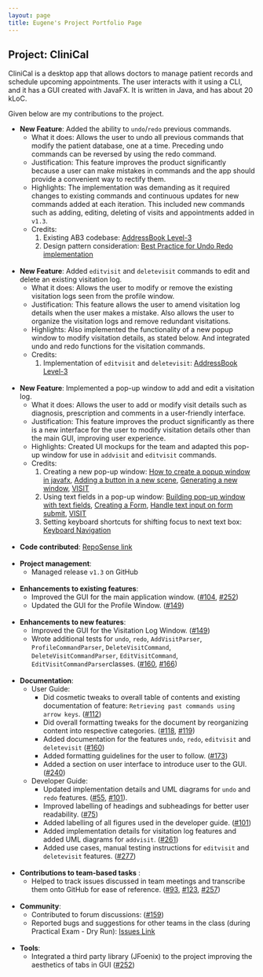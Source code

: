 ```yaml
---
layout: page
title: Eugene's Project Portfolio Page
---
```


## Project: CliniCal

CliniCal is a desktop app that allows doctors to manage patient records and schedule upcoming appointments. The user interacts with it using a CLI, and it has a GUI created with JavaFX. It is written in Java, and has about 20 kLoC.

Given below are my contributions to the project.

* **New Feature**: Added the ability to `undo`/`redo` previous commands.
  * What it does: Allows the user to undo all previous commands that modify the patient database, one at a time. Preceding undo commands can be reversed by using the redo command.
  * Justification: This feature improves the product significantly because a user can make mistakes in commands and the app should provide a convenient way to rectify them.
  * Highlights: The implementation was demanding as it required changes to existing commands and continuous updates for new commands added at each iteration. This included new commands such as adding, editing, deleting of visits and appointments added in `v1.3`.
  * Credits:
    1. Existing AB3 codebase: [AddressBook Level-3](https://github.com/se-edu/addressbook-level3)
    2. Design pattern consideration: [Best Practice for Undo Redo implementation](https://stackoverflow.com/questions/1915907/best-practice-for-undo-redo-implementation)
<br/><br/>
* **New Feature**: Added `editvisit` and `deletevisit` commands to edit and delete an existing visitation log.
  * What it does: Allows the user to modify or remove the existing visitation logs seen from the profile window.
  * Justification: This feature allows the user to amend visitation log details when the user makes a mistake. Also allows the user to organize the visitation logs and remove redundant visitations.
  * Highlights: Also implemented the functionality of a new popup window to modify visitation details, as stated below. And integrated undo and redo functions for the visitation commands.
  * Credits: 
    1. Implementation of `editvisit` and `deletevisit`: [AddressBook Level-3](https://github.com/se-edu/addressbook-level3)
<br/><br/>
* **New Feature**: Implemented a pop-up window to add and edit a visitation log.
  * What it does: Allows the user to add or modify visit details such as diagnosis, prescription and comments in a user-friendly interface.
  * Justification: This feature improves the product significantly as there is a new interface for the user to modify visitation details other than the main GUI, improving user experience.
  * Highlights: Created UI mockups for the team and adapted this pop-up window for use in `addvisit` and `editvisit` commands.
  * Credits: 
    1. Creating a new pop-up window: [How to create a popup window in javafx](https://stackoverflow.com/questions/22166610/how-to-create-a-popup-windows-in-javafx), [Adding a button in a new scene](http://tutorials.jenkov.com/javafx/button.html), [Generating a new window](https://www.tutorialspoint.com/javafx/javafx_application.htm), [VISIT](https://github.com/AY1920S1-CS2103T-F12-2/main)
    1. Using text fields in a pop-up window: [Building pop-up window with text fields](https://docs.oracle.com/javafx/2/ui_controls/text-field.htm), [Creating a Form](https://docs.oracle.com/javafx/2/get_started/form.htm), [Handle text input on form submit](https://www.callicoder.com/javafx-registration-form-gui-tutorial/), [VISIT](https://github.com/AY1920S1-CS2103T-F12-2/main)
    1. Setting keyboard shortcuts for shifting focus to next text box: [Keyboard Navigation](https://wiki.openjdk.java.net/display/OpenJFX/Keyboard+Navigation) 
<br/><br/>
* **Code contributed**: [RepoSense link](https://nus-cs2103-ay2021s1.github.io/tp-dashboard/#breakdown=true&search=eugene3231)
<br/><br/>
* **Project management**:
  * Managed release `v1.3` on GitHub 
<br/><br/>
* **Enhancements to existing features**:
  * Improved the GUI for the main application window. ([\#104](https://github.com/AY2021S1-CS2103T-W11-4/tp/pull/104), [\#252](https://github.com/AY2021S1-CS2103T-W11-4/tp/pull/252))
  * Updated the GUI for the Profile Window. ([\#149](https://github.com/AY2021S1-CS2103T-W11-4/tp/pull/149))
<br/><br/>
* **Enhancements to new features**:
  * Improved the GUI for the Visitation Log Window. ([\#149](https://github.com/AY2021S1-CS2103T-W11-4/tp/pull/149))
  * Wrote additional tests for `undo`, `redo`, `AddVisitParser`, `ProfileCommandParser`, 
  `DeleteVisitCommand`, `DeleteVisitCommandParser`, `EditVisitCommand`, `EditVisitCommandParser`classes. ([\#160](https://github.com/AY2021S1-CS2103T-W11-4/tp/pull/160), [\#166](https://github.com/AY2021S1-CS2103T-W11-4/tp/pull/166))
<br/><br/>
* **Documentation**:
  * User Guide:
    * Did cosmetic tweaks to overall table of contents and existing documentation of feature: `Retrieving past commands using arrow keys`. ([\#112](https://github.com/AY2021S1-CS2103T-W11-4/tp/pull/112))
    * Did overall formatting tweaks for the document by reorganizing content into respective categories. ([\#118](https://github.com/AY2021S1-CS2103T-W11-4/tp/pull/118), [\#119](https://github.com/AY2021S1-CS2103T-W11-4/tp/pull/119))
    * Added documentation for the features `undo`, `redo`, `editvisit` and `deletevisit` ([\#160](https://github.com/AY2021S1-CS2103T-W11-4/tp/pull/160))
    * Added formatting guidelines for the user to follow. ([\#173](https://github.com/AY2021S1-CS2103T-W11-4/tp/pull/173))
    * Added a section on user interface to introduce user to the GUI. ([\#240](https://github.com/AY2021S1-CS2103T-W11-4/tp/pull/240))
  * Developer Guide:
    * Updated implementation details and UML diagrams for `undo` and `redo` features. ([\#55](https://github.com/AY2021S1-CS2103T-W11-4/tp/pull/55), [\#101](https://github.com/AY2021S1-CS2103T-W11-4/tp/pull/101)).
    * Improved labelling of headings and subheadings for better user readability. ([\#75](https://github.com/AY2021S1-CS2103T-W11-4/tp/pull/75))
    * Added labelling of all figures used in the developer guide. ([\#101](https://github.com/AY2021S1-CS2103T-W11-4/tp/pull/101))
    * Added implementation details for visitation log features and added UML diagrams for `addvisit`. ([\#261](https://github.com/AY2021S1-CS2103T-W11-4/tp/pull/261))
    * Added use cases, manual testing instructions for `editvisit` and `deletevisit` features. ([\#277](https://github.com/AY2021S1-CS2103T-W11-4/tp/pull/277))
<br/><br/>
* **Contributions to team-based tasks** :
  * Helped to track issues discussed in team meetings and transcribe them onto GitHub for ease of reference. ([\#93](https://github.com/AY2021S1-CS2103T-W11-4/tp/issues/93), [\#123](https://github.com/AY2021S1-CS2103T-W11-4/tp/issues/123), [\#257](https://github.com/AY2021S1-CS2103T-W11-4/tp/issues/257))
<br/><br/>
* **Community**:
  * Contributed to forum discussions: ([\#159](https://github.com/nus-cs2103-AY2021S1/forum/issues/159))
  * Reported bugs and suggestions for other teams in the class (during Practical Exam - Dry Run): [Issues Link](https://github.com/eugene3231/ped/issues)
<br/><br/>
* **Tools**:
  * Integrated a third party library (JFoenix) to the project improving the aesthetics of tabs in GUI ([\#252](https://github.com/AY2021S1-CS2103T-W11-4/tp/pull/252))


